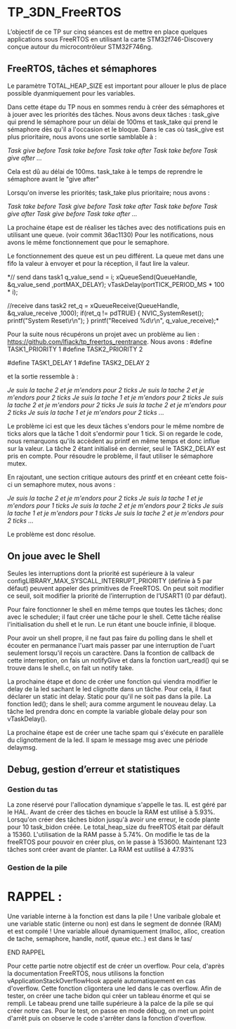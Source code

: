 # TP_3DN_FreeRTOS

L’objectif de ce TP sur cinq séances est de mettre en place quelques applications
sous FreeRTOS en utilisant la carte STM32f746-Discovery conçue autour du
microcontrôleur STM32F746ng.

## FreeRTOS, tâches et sémaphores

Le paramètre TOTAL_HEAP_SIZE est important pour allouer le plus de place possible
dyanmiquement pour les variables.

Dans cette étape du TP nous en sommes rendu à créer des sémaphores et à jouer avec les priorités des tâches.
Nous avons deux tâches : task_give qui prend le sémaphore pour un délai de 100ms et task_take qui prend le sémaphore dès qu'il a l'occasion et le bloque.
Dans le cas où task_give est plus prioritaire, nous avons une sortie samblable à :

*Task give before
Task take before
Task take after
Task take before
Task give after
...*

Cela est dû au délai de 100ms. task_take à le temps de reprendre le sémaphore avant le "give after"

Lorsqu'on inverse les priorités; task_take plus prioritaire; nous avons : 

*Task take before
Task give before
Task take after
Task take before
Task give after
Task give before
Task take after
...*

La prochaine étape est de réaliser les tâches avec des notifications puis en utilisant une queue. (voir commit 36ac1130)
Pour les notifications, nous avons le même fonctionnement que pour le semaphore.

Le fonctionnement des queue est un peu différent. La queue met dans une fifo la valeur à envoyer et pour la réception, il faut lire la valeur.

*// send dans task1
q_value_send = i;
xQueueSend(QueueHandle, &q_value_send ,portMAX_DELAY);
vTaskDelay(portTICK_PERIOD_MS * 100 * i);

//receive dans task2
ret_q = xQueueReceive(QueueHandle, &q_value_receive ,1000);
if(ret_q != pdTRUE)
{
    NVIC_SystemReset();
    printf("System Reset\r\n");
}
printf("Received %d\r\n", q_value_receive);*


Pour la suite nous récupérons un projet avec un problème au lien : https://github.com/lfiack/tp_freertos_reentrance. 
Nous avons : 
#define TASK1_PRIORITY 1
#define TASK2_PRIORITY 2

#define TASK1_DELAY 1
#define TASK2_DELAY 2

et la sortie ressemble à : 

*Je suis la tache 2 et je m'endors pour 2 ticks
Je suis la tache 2 et je m'endors pour 2 ticks
Je suis la tache 1 et je m'endors pour 2 ticks
Je suis la tache 2 et je m'endors pour 2 ticks
Je suis la tache 2 et je m'endors pour 2 ticks
Je suis la tache 1 et je m'endors pour 2 ticks
...*

Le problème ici est que les deux tâches s'endors pour le même nombre de ticks alors que la tâche 1 doit s'endormir pour 1 tick.
Si on regarde le code, nous remarquons qu'ils accèdent au printf en même temps et donc influe sur la valeur. 
La tâche 2 étant initialisé en dernier, seul le TASK2_DELAY est pris en compte.
Pour résoudre le problème, il faut utiliser le sémaphore mutex. 

En rajoutant, une section critique autours des printf et en créeant cette fois-ci un semaphore mutex, nous avons : 

*Je suis la tache 2 et je m'endors pour 2 ticks
Je suis la tache 1 et je m'endors pour 1 ticks
Je suis la tache 2 et je m'endors pour 2 ticks
Je suis la tache 1 et je m'endors pour 1 ticks
Je suis la tache 2 et je m'endors pour 2 ticks
...*

Le problème est donc résolue.

## On joue avec le Shell

Seules les interruptions dont la priorité est supérieure à la valeur configLIBRARY_MAX_SYSCALL_INTERRUPT_PRIORITY (définie à 5 par défaut) peuvent appeler des primitives de FreeRTOS. 
On peut soit modifier ce seuil, soit modifier la priorité de l’interruption de l’USART1 (0 par défaut).

Pour faire fonctionner le shell en même temps que toutes les tâches; donc avec le scheduler; il faut créer une tâche pour le shell. 
Cette tâche réalise l'initialisation du shell et le run. Le run étant une boucle infinie, il bloque. 

Pour avoir un shell propre, il ne faut pas faire du polling dans le shell et écouter en permanance l'uart mais passer par une interruption de l'uart seulement lorsqu'il reçois un caractère.
Dans la fcontion de callback de cette interreption, on fais un notifyGive et dans la fonction uart_read() qui se trouve dans le shell.c, on fait un notify take. 

La prochaine étape et donc de créer une fonction qui viendra modifier le delay de la led sachant le led clignotte dans un tâche. 
Pour cela, il faut déclarer un static int delay. Static pour qu'il ne soit pas dans la pile. 
La fonction led(); dans le shell; aura comme argument le nouveau delay. La tâche led prendra donc en compte la variable globale delay pour son vTaskDelay().

La prochaine étape est de créer une tache spam qui s'éxécute en parallèle du clignottement de la led. Il spam le message msg avec une période delaymsg.

## Debug, gestion d’erreur et statistiques

### Gestion du tas
La zone réservé pour l'allocation dynamique s'appelle le tas. IL est géré par le HAL.
Avant de créer des tâches en boucle la RAM est utilisé à 5.93%.
Lorsqu'on créer des tâches bidon jusqu'à avoir une erreur, le code plante pour 10 task_bidon créée. Le total_heap_size du freeRTOS était par défault à 15360.
L'utilisation de la RAM passe à 5.74%.
On modifie le tas de la freeRTOS pour pouvoir en créer plus, on le passe à 153600.
Maintenant 123 tâches sont créer avant de planter. La RAM est uutilisé à 47.93%

### Gestion de la pile

# RAPPEL :
Une variable interne à la fonction est dans la pile !
Une varibale globale et une variable static (interne ou non) est dans le segment de donnée (RAM) et est compilé !
Une variable alloué dynamiquement (malloc, alloc, creation de tache, semaphore, handle, notif, queue etc..) est dans le tas/

END RAPPEL

Pour cette partie notre objectif est de créer un overflow. 
Pour cela, d'après la documentation FreeRTOS, nous utilisons la fonction vApplicationStackOverflowHook appelé automatiquement en cas d'overflow. 
Cette fonction cligontera une led dans le cas overflow. 
Afin de tester, on créer une tache bidon qui créer un tableau énorme et qui se rempli.
Le tabeau prend une taille supérieure à la palce de la pile se qui créer notre cas. 
Pour le test, on passe en mode débug, on met un point d'arrêt puis on observe le code s'arrêter dans la fonction d'overflow.


